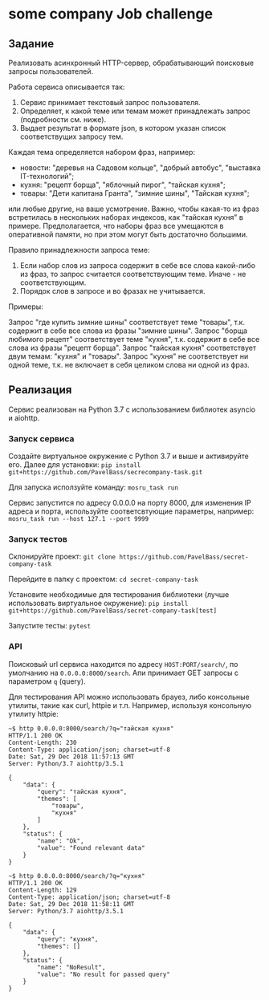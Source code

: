 # some company Job challenge

## Задание

Реализовать асинхронный HTTP-сервер, обрабатывающий поисковые запросы пользователей.

Работа сервиса описывается так:

1. Сервис принимает текстовый запрос пользователя.
2. Определяет, к какой теме или темам может принадлежать запрос (подробности см. ниже).
3. Выдает результат в формате json, в котором указан список соответствущих запросу тем.

Каждая тема определяется набором фраз, например:

- новости: "деревья на Садовом кольце", "добрый автобус", "выставка IT-технологий";
- кухня: "рецепт борща", "яблочный пирог", "тайская кухня";
- товары: "Дети капитана Гранта", "зимние шины", "Тайская кухня";

или любые другие, на ваше усмотрение. Важно, чтобы какая-то из фраз встретилась в нескольких наборах индексов, как "тайская кухня" в примере.
Предполагается, что наборы фраз все умещаются в оперативной памяти, но при этом могут быть достаточно большими.

Правило принадлежности запроса теме:

1. Если набор слов из запроса содержит в себе все слова какой-либо из фраз, то запрос считается соответствующим теме. Иначе - не соответствующим.
2. Порядок слов в запросе и во фразах не учитывается.

Примеры:

Запрос "где купить зимние шины" соответствует теме "товары", т.к. содержит в себе все слова из фразы "зимние шины".
Запрос "борща любимого рецепт" соответствует теме "кухня", т.к. содержит в себе все слова из фразы "рецепт борща".
Запрос "тайская кухня" соответствует двум темам: "кухня" и "товары".
Запрос "кухня" не соответствует ни одной теме, т.к. не включает в себя целиком слова ни одной из фраз.

## Реализация

Сервис реализован на Python 3.7 с использованием библиотек asyncio и aiohttp.

### Запуск сервиса

Создайте виртуальное окружение с Python 3.7 и выше и активируйте его. Далее для установки:
```pip install git+https://github.com/PavelBass/secrecompany-task.git```

Для запуска исползуйте команду:
```mosru_task run```

Сервис запустится по адресу 0.0.0.0 на порту 8000, для изменения IP адреса и порта, используйте соответсвтующие параметры, например:
```mosru_task run --host 127.1 --port 9999```

### Запуск тестов

Склонируйте проект:
```git clone https://github.com/PavelBass/secret-company-task```

Перейдите в папку с проектом:
```cd secret-company-task```

Установите необходимые для тестирования библиотеки (лучше использовать виртуальное окружение):
```pip install git+https://github.com/PavelBass/secret-company-task[test]```

Запустите тесты:
```pytest```

### API

Поисковый url сервиса находится по адресу `HOST:PORT/search/`, по умолчанию на `0.0.0.0:8000/search`. Апи принимает
GET запросы c параметром `q` (query).

Для тестирования API можно использовать брауез, либо консольные утилиты, такие как curl, httpie и т.п. Например, используя консольную утилиту httpie:

```
~$ http 0.0.0.0:8000/search/?q="тайская кухня"
HTTP/1.1 200 OK
Content-Length: 230
Content-Type: application/json; charset=utf-8
Date: Sat, 29 Dec 2018 11:57:13 GMT
Server: Python/3.7 aiohttp/3.5.1

{
    "data": {
        "query": "тайская кухня",
        "themes": [
            "товары",
            "кухня"
        ]
    },
    "status": {
        "name": "Ok",
        "value": "Found relevant data"
    }
}

~$ http 0.0.0.0:8000/search/?q="кухня"
HTTP/1.1 200 OK
Content-Length: 129
Content-Type: application/json; charset=utf-8
Date: Sat, 29 Dec 2018 11:58:11 GMT
Server: Python/3.7 aiohttp/3.5.1

{
    "data": {
        "query": "кухня",
        "themes": []
    },
    "status": {
        "name": "NoResult",
        "value": "No result for passed query"
    }
}
```
